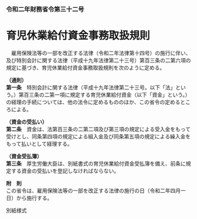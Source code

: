 ### 令和二年財務省令第三十二号  
# 育児休業給付資金事務取扱規則  
　雇用保険法等の一部を改正する法律（令和二年法律第十四号）の施行に伴い、及び特別会計に関する法律（平成十九年法律第二十三号）第百三条の二第六項の規定に基づき、育児休業給付資金事務取扱規則を次のように定める。  
  
**（通則）**  
**第一条**　特別会計に関する法律（平成十九年法律第二十三号。以下「法」という。）第百三条の二第一項に規定する育児休業給付資金（以下「資金」という。）の経理の手続については、他の法令に定めるもののほか、この省令の定めるところによる。  
  
**（資金の受払い）**  
**第二条**　資金は、法第百三条の二第二項及び第三項の規定による受入金をもって受けとし、同条第四項の規定による組入金及び同条第五項の規定による繰入金をもって払いとして経理する。  
  
**（資金受払簿）**  
**第三条**　厚生労働大臣は、別紙書式の育児休業給付資金受払簿を備え、前条に規定する資金の受払いを登記しなければならない。  
  
**附　則**  
この省令は、雇用保険法等の一部を改正する法律の施行の日（令和二年四月一日）から施行する。  
  
別紙様式
          
        